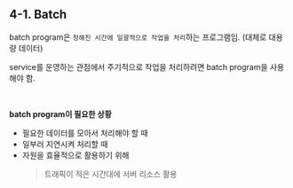 ## 4-1. Batch

batch program은 `정해진 시간에 일괄적으로 작업을 처리`하는 프로그램임. (대체로 대용량 데이터)

service를 운영하는 관점에서 주기적으로 작업을 처리하려면 batch program을 사용해야 함.

<br>

**batch program이 필요한 상황**

- 필요한 데이터를 모아서 처리해야 할 때
- 일부러 지연시켜 처리할 때
- 자원을 효율적으로 활용하기 위해
    > 트래픽이 적은 시간대에 서버 리소스 활용
